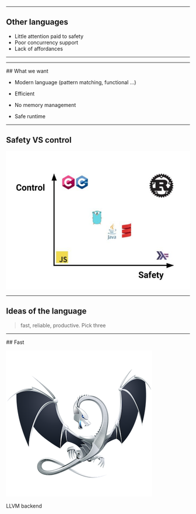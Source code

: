 <!-- .slide: data-background-video="/assets/videos/rust_born.mp4" data-background-video-loop="true" data-background-video-muted="true" -->

---

## Other languages

* Little attention paid to safety
* Poor concurrency support
* Lack of affordances

---

<!-- .slide: data-background="/assets/img/on_en_a_gros.gif" data-background-size="90%"-->

---

## What we want

* Modern language (pattern matching, functional ...)

* Efficient 

* No memory management

* Safe runtime

---

## Safety VS control

![llvm_logo](/assets/img/rust_position.jpg)

---

## Ideas of the language

> fast, reliable, productive. Pick three

---

## Fast

![llvm_logo](/assets/img/llvm_logo.png)

LLVM backend

